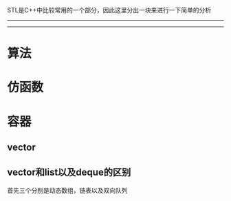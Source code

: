 STL是C++中比较常用的一个部分，因此这里分出一块来进行一下简单的分析

___


___

# 算法



# 仿函数




# 容器

## vector


## vector和list以及deque的区别
首先三个分别是动态数组，链表以及双向队列

